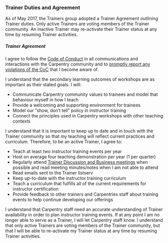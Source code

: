 ### Trainer Duties and Agreement

As of May 2017, the Trainers group adopted a Trainer Agreement outlining Trainer duties. Only active Trainers are voting members of the Trainer community. An inactive Trainer may re-activate their Trainer status at any time by resuming Trainer activities.

##### Trainer Agreement

I agree to follow the [Code of Conduct](../policies/code-of-conduct.html) in all communications and interactions with the Carpentry community and to [promptly report any violations of the CoC](../policies/code-of-conduct.html#reporting-guidelines) that I become aware of.

I understand that the secondary learning outcomes of workshops are as important as their stated goals. I will:  
- Communicate Carpentry community values to trainees and model that behaviour myself in how I teach  
- Provide a welcoming and supporting environment for trainees  
- Model our “show, don’t tell” policy in instructor training  
- Connect the principles used in Carpentry workshops with other teaching contexts  

I understand that it is important to keep up to date and in touch with the Trainer community so that my teaching will reflect current practices and curriculum. Therefore, to be an active Trainer, I agree to:
- Teach at least two instructor training events per year  
- Host on average four teaching demonstration per year  (1 per quarter)  
- Regularly attend [Trainer Discussion and Business meetings](trainers_guide.html#trainer-meetings) when possible and read meeting minutes/notes when I am not able to attend  
- Read emails sent to the Trainer listserv  
- Keep up-to-date with the instructor training curriculum  
- Teach a curriculum that fulfills all of the current requirements for instructor certification  
- Provide feedback to other trainers and Carpentries staff about training events to help continue developing our offerings  

I understand that Carpentry staff need an accurate understanding of Trainer availability in order to plan instructor training events. If at any point I am no longer able to serve as a Trainer, I will let Carpentry staff know. I understand that only active Trainers are voting members of the Trainer community, but that I will be able to re-activate my Trainer status at any time by resuming
Trainer activities. 
